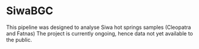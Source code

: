 # SiwaBGC
This pipeline was designed to analyse Siwa hot springs samples (Cleopatra and Fatnas)
The project is currently ongoing, hence data not yet available to the public.
